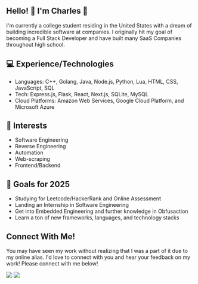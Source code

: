 <h2>Hello! 👋 I'm Charles 🙂</h2>
<p>I'm currently a college student residing in the United States with a dream of building incredible software at companies. I originally hit my goal of becoming a Full Stack Developer and have built many SaaS Companies throughout high school.</p>

<h2>💻 Experience/Technologies</h2>
<ul>
  <li>Languages: C++, Golang, Java, Node.js, Python, Lua, HTML, CSS, JavaScript, SQL</li>
  <li>Tech: Express.js, Flask, React, Next.js, SQLite, MySQL</li>
  <li>Cloud Platforms: Amazon Web Services, Google Cloud Platform, and Microsoft Azure</li>
</ul>

<h2>🔨 Interests</h2>
<ul>
  <li>Software Engineering</li>
  <li>Reverse Engineering</li>
  <li>Automation</li>
  <li>Web-scraping</li>
  <li>Frontend/Backend</li>
</ul>

<h2>🎯 Goals for 2025</h2>
<ul>
  <li>Studying for Leetcode/HackerRank and Online Assessment</li>
  <li>Landing an Internship in Software Engineering</li>
  <li>Get into Embedded Engineering and further knowledge in Obfusaction</li>
  <li>Learn a ton of new frameworks, languages, and technology stacks</li>
</ul>

<h2>Connect With Me!</h2>
<p>You may have seen my work without realizing that I was a part of it due to my online alias. I'd love to connect with you and hear your feedback on my work! Please connect with me below!</p>
<p>
  <a href="https://www.linkedin.com/in/charles-mendez/"><img src="https://custom-icon-badges.demolab.com/badge/LinkedIn-0A66C2?logo=linkedin-white&logoColor=fff"></a>
  <a href="https://discordapp.com/users/1316112944290988124"><img src="https://img.shields.io/badge/Discord-secretlycharles-%235865F2.svg?&logo=discord&logoColor=white"></a>
</p>
